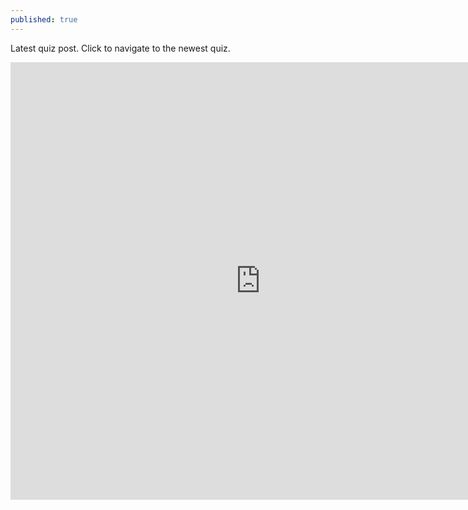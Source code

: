 ```yaml
---
published: true
---
```

Latest quiz post. Click to navigate to the newest quiz.

<iframe src="https://docs.google.com/forms/d/e/1FAIpQLScuOW7rPadtDGnPfkqESSaopIayB6rBiRayAoFU2kLmvY2G5Q/viewform?embedded=true" width="800" height="700" frameborder="0" marginheight="0" marginwidth="30"></iframe>
